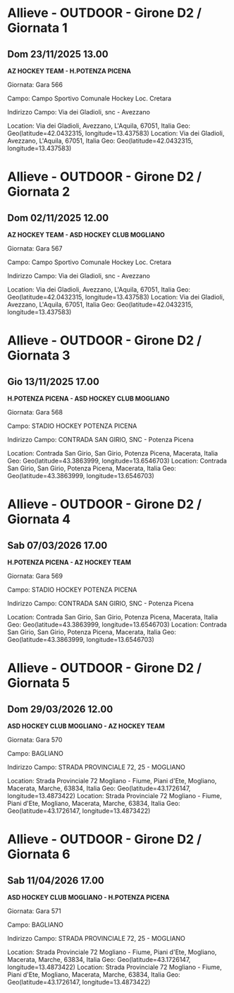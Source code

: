 

# Allieve - OUTDOOR  - Girone D2 / Giornata 1

## Dom 23/11/2025 13.00

<strong>AZ HOCKEY TEAM - H.POTENZA PICENA</strong>

Giornata: Gara 566

Campo: Campo Sportivo Comunale Hockey Loc. Cretara 

Indirizzo Campo:  Via dei Gladioli, snc - Avezzano

Location: Via dei Gladioli, Avezzano, L'Aquila, 67051, Italia
Geo: Geo(latitude=42.0432315, longitude=13.437583)
Location: Via dei Gladioli, Avezzano, L'Aquila, 67051, Italia
Geo: Geo(latitude=42.0432315, longitude=13.437583)



# Allieve - OUTDOOR  - Girone D2 / Giornata 2

## Dom 02/11/2025 12.00

<strong>AZ HOCKEY TEAM - ASD HOCKEY CLUB MOGLIANO</strong>

Giornata: Gara 567

Campo: Campo Sportivo Comunale Hockey Loc. Cretara 

Indirizzo Campo:  Via dei Gladioli, snc - Avezzano

Location: Via dei Gladioli, Avezzano, L'Aquila, 67051, Italia
Geo: Geo(latitude=42.0432315, longitude=13.437583)
Location: Via dei Gladioli, Avezzano, L'Aquila, 67051, Italia
Geo: Geo(latitude=42.0432315, longitude=13.437583)



# Allieve - OUTDOOR  - Girone D2 / Giornata 3

## Gio 13/11/2025 17.00

<strong>H.POTENZA PICENA - ASD HOCKEY CLUB MOGLIANO</strong>

Giornata: Gara 568

Campo: STADIO HOCKEY POTENZA PICENA 

Indirizzo Campo:  CONTRADA SAN GIRIO, SNC - Potenza Picena

Location: Contrada San Girio, San Girio, Potenza Picena, Macerata, Italia
Geo: Geo(latitude=43.3863999, longitude=13.6546703)
Location: Contrada San Girio, San Girio, Potenza Picena, Macerata, Italia
Geo: Geo(latitude=43.3863999, longitude=13.6546703)



# Allieve - OUTDOOR  - Girone D2 / Giornata 4

## Sab 07/03/2026 17.00

<strong>H.POTENZA PICENA - AZ HOCKEY TEAM</strong>

Giornata: Gara 569

Campo: STADIO HOCKEY POTENZA PICENA 

Indirizzo Campo:  CONTRADA SAN GIRIO, SNC - Potenza Picena

Location: Contrada San Girio, San Girio, Potenza Picena, Macerata, Italia
Geo: Geo(latitude=43.3863999, longitude=13.6546703)
Location: Contrada San Girio, San Girio, Potenza Picena, Macerata, Italia
Geo: Geo(latitude=43.3863999, longitude=13.6546703)



# Allieve - OUTDOOR  - Girone D2 / Giornata 5

## Dom 29/03/2026 12.00

<strong>ASD HOCKEY CLUB MOGLIANO - AZ HOCKEY TEAM</strong>

Giornata: Gara 570

Campo: BAGLIANO 

Indirizzo Campo:  STRADA PROVINCIALE 72, 25 - MOGLIANO

Location: Strada Provinciale 72 Mogliano - Fiume, Piani d'Ete, Mogliano, Macerata, Marche, 63834, Italia
Geo: Geo(latitude=43.1726147, longitude=13.4873422)
Location: Strada Provinciale 72 Mogliano - Fiume, Piani d'Ete, Mogliano, Macerata, Marche, 63834, Italia
Geo: Geo(latitude=43.1726147, longitude=13.4873422)



# Allieve - OUTDOOR  - Girone D2 / Giornata 6

## Sab 11/04/2026 17.00

<strong>ASD HOCKEY CLUB MOGLIANO - H.POTENZA PICENA</strong>

Giornata: Gara 571

Campo: BAGLIANO 

Indirizzo Campo:  STRADA PROVINCIALE 72, 25 - MOGLIANO

Location: Strada Provinciale 72 Mogliano - Fiume, Piani d'Ete, Mogliano, Macerata, Marche, 63834, Italia
Geo: Geo(latitude=43.1726147, longitude=13.4873422)
Location: Strada Provinciale 72 Mogliano - Fiume, Piani d'Ete, Mogliano, Macerata, Marche, 63834, Italia
Geo: Geo(latitude=43.1726147, longitude=13.4873422)

